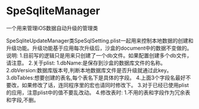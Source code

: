 # SpeSqliteManager
一个用来管理iOS数据自动升级的管理类

SpeSqliteUpdateManager类SpeSqlSetting.plist一起用来控制本地数据的创建和升级功能。升级功能基于应用每次升级后，沙盒的document中的数据不变做的。
说明:
1.目前写的逻辑只是用来只创建了一个db文件。如果配置创建多个db文件，请注意。
2.关于plist:
  1.dbName:是保存到沙盒的数据库文件的名称。
  2.dbVersion:数据库版本号,判断本地数据库文件是否升级就通过此key。
  3.dbTables:想要创建的表名,每个表名下是具体的字段。
  4.上面3个字段名最好不要改，如果修改了话，连同程序里的宏也请同时修改下。
3.对于已经已使用plist的应用，注意plist中的值不要乱改动。
4.修改表时:
  1.不用的表和字段作为冗余表和字段,不删。
